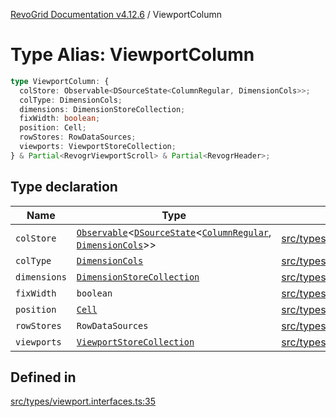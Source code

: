 [RevoGrid Documentation v4.12.6](README.md) / ViewportColumn

# Type Alias: ViewportColumn

```ts
type ViewportColumn: {
  colStore: Observable<DSourceState<ColumnRegular, DimensionCols>>;
  colType: DimensionCols;
  dimensions: DimensionStoreCollection;
  fixWidth: boolean;
  position: Cell;
  rowStores: RowDataSources;
  viewports: ViewportStoreCollection;
} & Partial<RevogrViewportScroll> & Partial<RevogrHeader>;
```

## Type declaration

| Name | Type | Defined in |
| ------ | ------ | ------ |
| `colStore` | [`Observable`](TypeAlias.Observable.md)\<[`DSourceState`](TypeAlias.DSourceState.md)\<[`ColumnRegular`](Interface.ColumnRegular.md), [`DimensionCols`](TypeAlias.DimensionCols.md)\>\> | [src/types/viewport.interfaces.ts:45](https://github.com/revolist/revogrid/blob/293c9e1b6198b802a0690dc2e0b9faebd722e77f/src/types/viewport.interfaces.ts#L45) |
| `colType` | [`DimensionCols`](TypeAlias.DimensionCols.md) | [src/types/viewport.interfaces.ts:36](https://github.com/revolist/revogrid/blob/293c9e1b6198b802a0690dc2e0b9faebd722e77f/src/types/viewport.interfaces.ts#L36) |
| `dimensions` | [`DimensionStoreCollection`](TypeAlias.DimensionStoreCollection.md) | [src/types/viewport.interfaces.ts:42](https://github.com/revolist/revogrid/blob/293c9e1b6198b802a0690dc2e0b9faebd722e77f/src/types/viewport.interfaces.ts#L42) |
| `fixWidth` | `boolean` | [src/types/viewport.interfaces.ts:39](https://github.com/revolist/revogrid/blob/293c9e1b6198b802a0690dc2e0b9faebd722e77f/src/types/viewport.interfaces.ts#L39) |
| `position` | [`Cell`](Interface.Cell.md) | [src/types/viewport.interfaces.ts:37](https://github.com/revolist/revogrid/blob/293c9e1b6198b802a0690dc2e0b9faebd722e77f/src/types/viewport.interfaces.ts#L37) |
| `rowStores` | `RowDataSources` | [src/types/viewport.interfaces.ts:44](https://github.com/revolist/revogrid/blob/293c9e1b6198b802a0690dc2e0b9faebd722e77f/src/types/viewport.interfaces.ts#L44) |
| `viewports` | [`ViewportStoreCollection`](TypeAlias.ViewportStoreCollection.md) | [src/types/viewport.interfaces.ts:41](https://github.com/revolist/revogrid/blob/293c9e1b6198b802a0690dc2e0b9faebd722e77f/src/types/viewport.interfaces.ts#L41) |

## Defined in

[src/types/viewport.interfaces.ts:35](https://github.com/revolist/revogrid/blob/293c9e1b6198b802a0690dc2e0b9faebd722e77f/src/types/viewport.interfaces.ts#L35)
